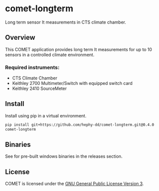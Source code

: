 # comet-longterm

Long term sensor It measurements in CTS climate chamber.

## Overview

This COMET application provides long term It measurements for up to 10 sensors
in a controlled climate environment.

### Required instruments:

- CTS Climate Chamber
- Keithley 2700 Multimeter/Switch with equipped switch card
- Keithley 2410 SourceMeter

## Install

Install using pip in a virtual environment.

```bash
pip install git+https://github.com/hephy-dd/comet-longterm.git@0.4.0
comet-longterm
```

## Binaries

See for pre-built windows binaries in the releases section.

## License

COMET is licensed under the [GNU General Public License Version 3](https://github.com/hephy-dd/comet/tree/master/LICENSE).
